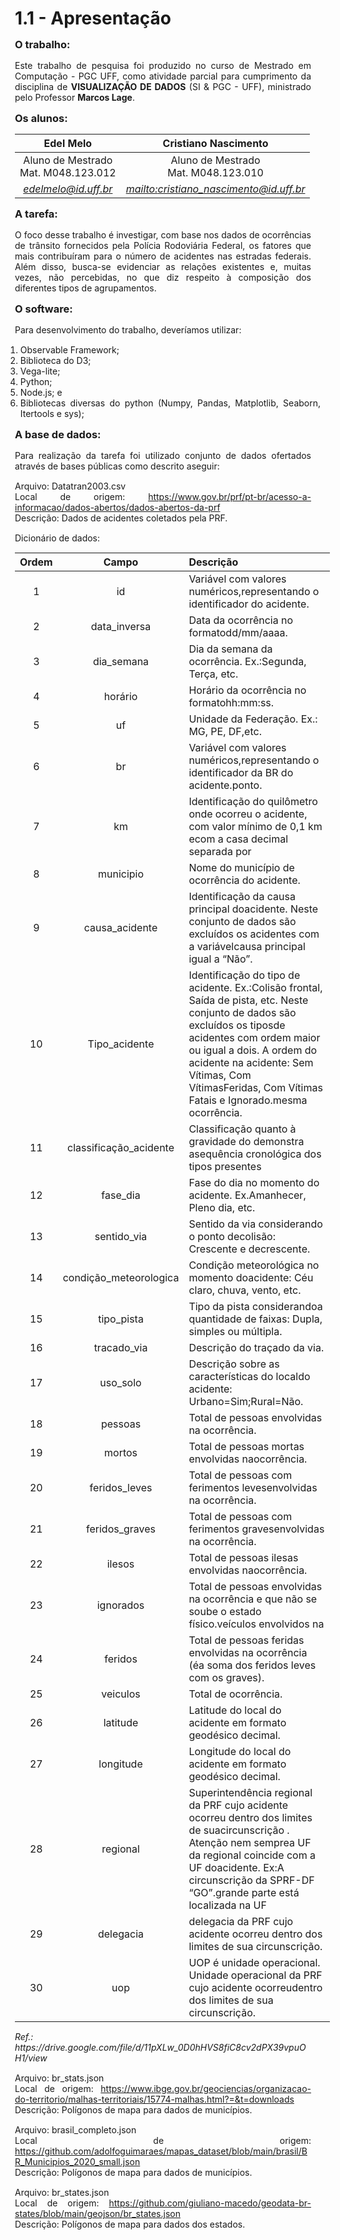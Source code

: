 <style> 
    p, table, figure, figcaption, h1, h2, h3, h4, h5, h6, .katex-display 
    {
        max-width:none;
        text-align: justify;
        margin: 15px 15px;
        text-wrap: pretty;
    }
    li,ul,ol
    {
        text-align: justify;
        max-width:none;
        text-wrap: pretty;
    }
</style>

# 1.1 - Apresentação

### O trabalho:

Este trabalho de pesquisa foi produzido no curso de Mestrado em Computação - PGC UFF, como atividade parcial para cumprimento da disciplina de **VISUALIZAÇÃO DE DADOS** (SI & PGC - UFF), ministrado pelo Professor **Marcos Lage**.

### Os alunos:

<div class="grid grid-cols-1">    
<div class="card" >

| Edel Melo          | Cristiano Nascimento          |
| :----:             |    :----:           |
| Aluno de Mestrado <BR> Mat. M048.123.012  | Aluno de Mestrado <br> Mat. M048.123.010  |
| <address><a href="mailto:edelmelo@id.uff.br">edelmelo@id.uff.br</a></address> | <address><a href="mailto:cristiano_nascimento@id.uff.br">mailto:cristiano_nascimento@id.uff.br</a></address> |

</div>
</div>

### A tarefa:

 O foco desse trabalho é investigar, com base nos dados de ocorrências de trânsito fornecidos pela Polícia Rodoviária Federal, os fatores que mais contribuíram para o número de acidentes nas estradas federais. Além disso, busca-se evidenciar as relações existentes e, muitas vezes, não percebidas, no que diz respeito à composição dos diferentes tipos de agrupamentos.

### O software:

Para desenvolvimento do trabalho, deveríamos utilizar:
1. Observable Framework;
2. Biblioteca do D3;
3. Vega-lite;
4. Python;
5. Node.js; e
6. Bibliotecas diversas do python (Numpy, Pandas, Matplotlib, Seaborn, Itertools e sys);

### A base de dados:

Para realização da tarefa foi utilizado conjunto de dados ofertados através de bases públicas como descrito aseguir:

Arquivo: Datatran2003.csv<br>
Local de origem: https://www.gov.br/prf/pt-br/acesso-a-informacao/dados-abertos/dados-abertos-da-prf<br>
Descrição: Dados de acidentes coletados pela PRF.

Dicionário de dados:
<div class="grid grid-cols-1">    
<div class="card" >

| Ordem          | Campo          | Descrição |
| :----:             |    :----:           |    :----           |
|	1	|	id 	|	Variável com valores numéricos,representando o identificador do acidente.	|
|	2	|	data_inversa 	|	Data da ocorrência no formatodd/mm/aaaa.	|
|	3	|	dia_semana	|	Dia da semana da ocorrência. Ex.:Segunda, Terça, etc.	|
|	4	|	horário	|	Horário da ocorrência no formatohh:mm:ss.	|
|	5	|	uf	|	Unidade da Federação. Ex.: MG, PE, DF,etc.	|
|	6	|	br	|	Variável com valores numéricos,representando o identificador da BR do acidente.ponto.	|
|	7	|	km 	|	Identificação do quilômetro onde ocorreu o acidente, com valor mínimo de 0,1 km ecom a casa decimal separada por 	|
|	8	|	municipio	|	Nome do município de ocorrência do acidente.	|
|	9	|	causa_acidente	|	Identificação da causa principal doacidente. Neste conjunto de dados são excluídos os acidentes com a variávelcausa principal igual a “Não”.	|
|	10	|	Tipo_acidente	|	Identificação do tipo de acidente. Ex.:Colisão frontal, Saída de pista, etc. Neste conjunto de dados são excluídos os tiposde acidentes com ordem maior ou igual a dois. A ordem do acidente na acidente: Sem Vítimas, Com VítimasFeridas, Com Vítimas Fatais e Ignorado.mesma ocorrência.	|
|	11	|	classificação_acidente	|	Classificação quanto à gravidade do demonstra asequência cronológica dos tipos presentes 	|
|	12	|	fase_dia	|	Fase do dia no momento do acidente. Ex.Amanhecer, Pleno dia, etc.	|
|	13	|	sentido_via	|	Sentido da via considerando o ponto decolisão: Crescente e decrescente.	|
|	14	|	condição_meteorologica	|	Condição meteorológica no momento doacidente: Céu claro, chuva, vento, etc.	|
|	15	|	tipo_pista	|	Tipo da pista considerandoa quantidade de faixas: Dupla, simples ou múltipla.	|
|	16	|	tracado_via	|	Descrição do traçado da via.	|
|	17	|	uso_solo	|	Descrição sobre as características do localdo acidente: Urbano=Sim;Rural=Não.	|
|	18	|	pessoas	|	Total de pessoas envolvidas na ocorrência.	|
|	19	|	mortos	|	Total de pessoas mortas envolvidas naocorrência.	|
|	20	|	feridos_leves	|	Total de pessoas com ferimentos levesenvolvidas na ocorrência.	|
|	21	|	feridos_graves	|	Total de pessoas com ferimentos gravesenvolvidas na ocorrência.	|
|	22	|	ilesos	|	Total de pessoas ilesas envolvidas naocorrência.	|
|	23	|	ignorados 	|	Total de pessoas envolvidas na ocorrência e que não se soube o estado físico.veículos envolvidos na 	|
|	24	|	feridos	|	Total de pessoas feridas envolvidas na ocorrência (éa soma dos feridos leves com os graves).	|
|	25	|	veiculos	|	Total de ocorrência.	|
|	26	|	latitude	|	Latitude do local do acidente em formato geodésico decimal.	|
|	27	|	longitude	|	Longitude do local do acidente em formato geodésico decimal.	|
|	28	|	regional	|	Superintendência regional da PRF cujo acidente ocorreu dentro dos limites de suacircunscrição . Atenção nem semprea UF da regional coincide com a UF doacidente. Ex:A circunscrição da SPRF-DF “GO”.grande parte está localizada na UF	|
|	29	|	delegacia	|	delegacia da PRF cujo acidente ocorreu dentro dos limites de sua circunscrição.	|
|	30	|	uop	|	UOP é unidade operacional. Unidade operacional da PRF cujo acidente ocorreudentro dos limites de sua circunscrição.	|
</div>
</div>
<h6>Ref.:  https://drive.google.com/file/d/11pXLw_0D0hHVS8fiC8cv2dPX39vpuOH1/view</h6>

Arquivo: br_stats.json<br>
Local de origem: https://www.ibge.gov.br/geociencias/organizacao-do-territorio/malhas-territoriais/15774-malhas.html?=&t=downloads<br>
Descrição: Polígonos de mapa para dados de municípios.

Arquivo: brasil_completo.json<br>
Local de origem: https://github.com/adolfoguimaraes/mapas_dataset/blob/main/brasil/BR_Municipios_2020_small.json<br>
Descrição: Polígonos de mapa para dados de municípios.

Arquivo: br_states.json<br>
Local de origem: https://github.com/giuliano-macedo/geodata-br-states/blob/main/geojson/br_states.json<br>
Descrição: Polígonos de mapa para dados dos estados.
